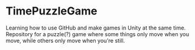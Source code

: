 # TimePuzzleGame
Learning how to use GitHub and make games in Unity at the same time.
Repository for a puzzle(?) game where some things only move when you move, while others only move when you're still.

